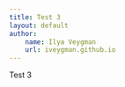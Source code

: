 ```yaml
---
title: Test 3
layout: default
author:
    name: Ilya Veygman
    url: iveygman.github.io
---
```


Test 3
